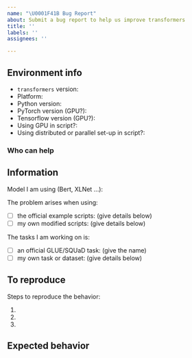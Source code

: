 ```yaml
---
name: "\U0001F41B Bug Report"
about: Submit a bug report to help us improve transformers
title: ''
labels: ''
assignees: ''

---
```



## Environment info
<!-- You can run the command `transformers-cli env` and copy-and-paste its output below.
     Don't forget to fill out the missing fields in that output! -->

- `transformers` version:
- Platform:
- Python version:
- PyTorch version (GPU?):
- Tensorflow version (GPU?):
- Using GPU in script?:
- Using distributed or parallel set-up in script?:

### Who can help
<!-- Your issue will be replied to more quickly if you can figure out the right person to tag with @
 If you know how to use git blame, that is the easiest way, otherwise, here is a rough guide of **who to tag**.
 Please tag fewer than 3 people.

 albert, bert, gpt2, xlm: @LysandreJik
 bart, blenderbot, t5, pegasus, marian, mbart: @patrickvonplaten, @patil-suraj 
 longformer, reformer, speed and memory benchmarks: @patrickvonplaten
 deepspeed, fsmt: @stas00
 documentation, trainer: @sgugger
 examples/bert-loses-patience: @JetRunner
 examples/distillation: @VictorSanh
 examples/seq2seq: @patil-suraj
 examples/token-classification: @stefan-it
 model cards: @julien-c
 nlp datasets: [different repo](https://github.com/huggingface/nlp)
 rag: @patrickvonplaten, @lhoestq
 ray/raytune: @richardliaw @amogkam
 rust tokenizers: [different repo](https://github.com/huggingface/tokenizers)
 tensorflow: @jplu
 text generation: @patrickvonplaten @TevenLeScao
 tokenizers: @mfuntowicz
 transfoxl/xlnet: @TevenLeScao
 -->

## Information

Model I am using (Bert, XLNet ...):

The problem arises when using:
* [ ] the official example scripts: (give details below)
* [ ] my own modified scripts: (give details below)

The tasks I am working on is:
* [ ] an official GLUE/SQUaD task: (give the name)
* [ ] my own task or dataset: (give details below)

## To reproduce

Steps to reproduce the behavior:

1.
2.
3.

<!-- If you have code snippets, error messages, stack traces please provide them here as well.
     Important! Use code tags to correctly format your code. See https://help.github.com/en/github/writing-on-github/creating-and-highlighting-code-blocks#syntax-highlighting
     Do not use screenshots, as they are hard to read and (more importantly) don't allow others to copy-and-paste your code.-->

## Expected behavior

<!-- A clear and concise description of what you would expect to happen. -->
